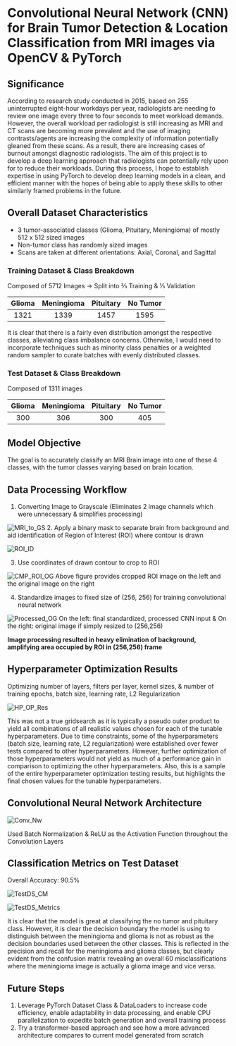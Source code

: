 # Convolutional Neural Network (CNN) for Brain Tumor Detection & Location Classification from MRI images via OpenCV & PyTorch

## Significance

According to research study conducted in 2015, based on 255 uninterrupted eight-hour workdays per year, radiologists are needing to review one image every three to four seconds to meet workload demands. However, the overall workload per radiologist is still increasing as MRI and CT scans are becoming more prevalent and the use of imaging contrasts/agents are increasing the complexity of information potentially gleaned from these scans. As a result, there are increasing cases of burnout amongst diagnostic radiologists. The aim of this project is to develop a deep learning approach that radiologists can potentially rely upon for to reduce their workloads. During this process, I hope to establish expertise in using PyTorch to develop deep learning models in a clean, and efficient manner with the hopes of being able to apply these skills to other similarly framed problems in the future. 

## Overall Dataset Characteristics
* 3 tumor-associated classes (Glioma, Pituitary, Meningioma) of mostly 512 x 512 sized images
* Non-tumor class has randomly sized images
* Scans are taken at different orientations: Axial, Coronal, and Sagittal

### Training Dataset & Class Breakdown
Composed of 5712 Images -> Split into ⅔ Training & ⅓ Validation

Glioma | Meningioma | Pituitary | No Tumor |
| :---: | :---: | :---: | :---:|
1321  | 1339 | 1457 | 1595 |

It is clear that there is a fairly even distribution amongst the respective classes, alleviating class imbalance concerns. Otherwise, I would need to incorporate techniques such as minority class penalties or a weighted random sampler to curate batches with evenly distributed classes.

### Test Dataset & Class Breakdown
Composed of 1311 images

Glioma | Meningioma | Pituitary | No Tumor |
| :---: | :---: | :---: | :---:|
300  | 306 | 300 | 405 |

## Model Objective
The goal is to accurately classify an MRI Brain image into one of these 4 classes, with the tumor classes varying based on brain location.

## Data Processing Workflow
1. Converting Image to Grayscale (Eliminates 2 image channels which were unnecessary & simplifies processing)

![MRI_to_GS](/Images/MRI_GraySc.png)
2. Apply a binary mask to separate brain from background and aid identification of Region of Interest (ROI) where contour is drawn

![ROI_ID](/Images/MRI_Mask_DrawCont.png)

3. Use coordinates of drawn contour to crop to ROI

![CMP_ROI_OG](/Images/ROI_Crop_Res.png)
Above figure provides cropped ROI image on the left and the original image on the right

4. Standardize images to fixed size of (256, 256) for training convolutional neural network

![Processed_OG](/Images/Standardize_Size.png)
On the left: final standardized, processed CNN input & On the right: original image if simply resized to (256,256)

**Image processing resulted in heavy elimination of background, amplifying area occupied by ROI in (256,256) frame** 

## Hyperparameter Optimization Results 
Optimizing number of layers, filters per layer, kernel sizes, & number of training epochs, batch size, learning rate, L2 Regularization

![HP_OP_Res](/Images/HPOP_Res.png)

This was not a true gridsearch as it is typically a pseudo outer product to yield all combinations of all realistic values chosen for each of the tunable hyperparameters. Due to time constraints, some of the hyperparameters (batch size, learning rate, L2 regularization) were established over fewer tests compared to other hyperparameters. However, further optimization of those hyperparameters would not yield as much of a performance gain in comparison to optimizing the other hyperparameters. Also, this is a sample of the entire hyperparameter optimization testing results, but highlights the final chosen values for the tunable hyperparameters. 

## Convolutional Neural Network Architecture

![Conv_Nw](/Images/ConvNetwork.png)

Used Batch Normalization & ReLU as the Activation Function throughout the Convolution Layers

## Classification Metrics on Test Dataset
Overall Accuracy: 90.5%

![TestDS_CM](/Images//TestDS_CM.png)

![TestDS_Metrics](/Images/TestDSQMetrics.png)

It is clear that the model is great at classifying the no tumor and pituitary class. However, it is clear the decision boundary the model is using to distinguish between the meningioma and glioma is not as robust as the decision boundaries used between the other classes. This is reflected in the precision and recall for the meningioma and glioma classes, but clearly evident from the confusion matrix revealing an overall 60 misclassifications where the meningioma image is actually a glioma image and vice versa. 

## Future Steps
1. Leverage PyTorch Dataset Class & DataLoaders to increase code efficiency, enable adaptability in data processing, and enable CPU parallelization to expedite batch generation and overall training process
2. Try a transformer-based approach and see how a more advanced architecture compares to current model generated from scratch


